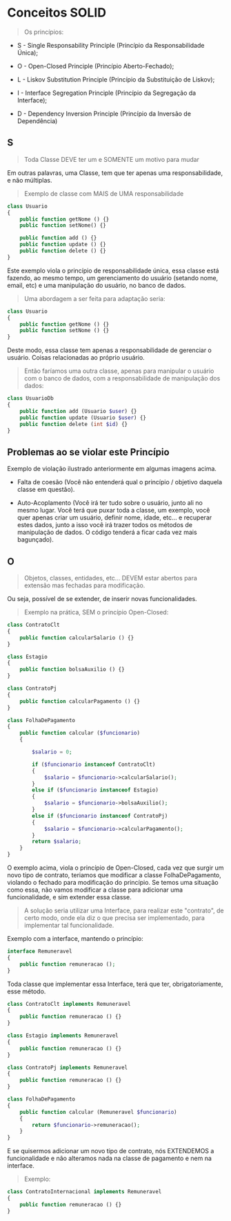 # Conceitos SOLID

> Os princípios:

- S - Single Responsability Principle (Princípio da Responsabilidade Única);

- O - Open-Closed Principle (Princípio Aberto-Fechado);
- L - Liskov Substitution Principle (Princípio da Substituição de Liskov);
- I - Interface Segregation Principle (Princípio da Segregação da Interface);
- D - Dependency Inversion Principle (Princípio da Inversão de Dependência)

## S

> Toda Classe DEVE ter um e SOMENTE um motivo para mudar

Em outras palavras, uma Classe, tem que ter apenas uma responsabilidade, e não múltiplas.
> Exemplo de classe com MAIS de UMA responsabilidade

```php
class Usuario
{
    public function getNome () {}
    public function setNome() {}

    public function add () {}
    public function update () {}
    public function delete () {}
}
```

Este exemplo viola o princípio de responsabilidade única, essa classe está fazendo, ao mesmo tempo, um gerenciamento do usuário (setando nome, email, etc) e uma manipulação do usuário, no banco de dados.

> Uma abordagem a ser feita para adaptação seria:

```php
class Usuario
{
    public function getNome () {}
    public function setNome () {}
}
```

Deste modo, essa classe tem apenas a responsabilidade de gerenciar o usuário.
Coisas relacionadas ao próprio usuário.

> Então faríamos uma outra classe, apenas para manipular o usuário com o banco de dados, com a responsabilidade de manipulação dos dados:

```php
class UsuarioDb
{
    public function add (Usuario $user) {}
    public function update (Usuario $user) {}
    public function delete (int $id) {}
}
```

## Problemas ao se violar este Princípio

Exemplo de violação ilustrado anteriormente em algumas imagens acima.

- Falta de coesão (Você não entenderá qual o princípio / objetivo daquela classe em questão).

- Auto-Acoplamento (Você irá ter tudo sobre o usuário, junto ali no mesmo lugar. Você terá que puxar toda a classe, um exemplo, você quer apenas criar um usuário, definir nome, idade, etc... e recuperar estes dados, junto a isso você irá trazer todos os métodos de manipulação de dados. O código tenderá a ficar cada vez mais bagunçado).

## O

> Objetos, classes, entidades, etc... DEVEM estar abertos para extensão mas fechadas para modificação.

Ou seja, possível de se extender, de inserir novas funcionalidades.

> Exemplo na prática, SEM o princípio Open-Closed:

```php
class ContratoClt
{
    public function calcularSalario () {}
}

class Estagio
{
    public function bolsaAuxilio () {}
}

class ContratoPj
{
    public function calcularPagamento () {}
}

class FolhaDePagamento
{
    public function calcular ($funcionario)
    {

        $salario = 0;

        if ($funcionario instanceof ContratoClt)
        {
            $salario = $funcionario->calcularSalario();
        }
        else if ($funcionario instanceof Estagio)
        {
            $salario = $funcionario->bolsaAuxilio();
        }
        else if ($funcionario instanceof ContratoPj)
        {
            $salario = $funcionario->calcularPagamento();
        }
        return $salario;
    }
}
```

O exemplo acima, viola o princípio de Open-Closed, cada vez que surgir um novo tipo de contrato, teriamos que modificar a classe FolhaDePagamento, violando o fechado para modificação do princípio.
Se temos uma situação como essa, não vamos modificar a classe para adicionar uma funcionalidade, e sim extender essa classe.

> A solução seria utilizar uma Interface, para realizar este "contrato", de certo modo, onde ela diz o que precisa ser implementado, para implementar tal funcionalidade.

Exemplo com a interface, mantendo o princípio:

```php
interface Remuneravel
{
    public function remuneracao ();
}
```

Toda classe que implementar essa Interface, terá que ter, obrigatoriamente, esse método.

```php
class ContratoClt implements Remuneravel
{
    public function remuneracao () {}
}

class Estagio implements Remuneravel
{
    public function remuneracao () {}
}

class ContratoPj implements Remuneravel
{
    public function remuneracao () {}
}

class FolhaDePagamento
{
    public function calcular (Remuneravel $funcionario)
    {
        return $funcionario->remuneracao();
    }
}
```

E se quisermos adicionar um novo tipo de contrato, nós EXTENDEMOS a funcionalidade e não alteramos nada na classe de pagamento e nem na interface.

> Exemplo:

```php
class ContratoInternacional implements Remuneravel
{
    public function remuneracao () {}
}
```

